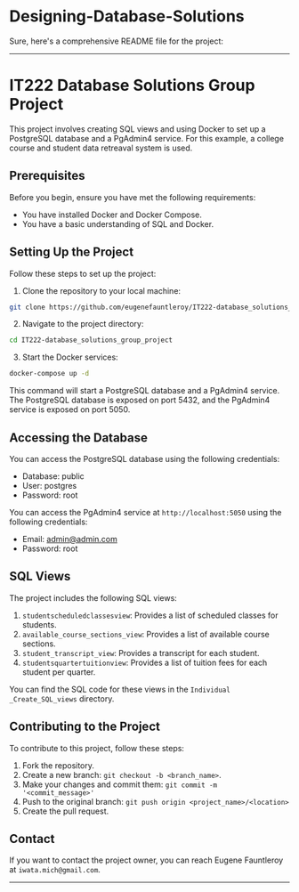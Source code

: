 # Designing-Database-Solutions

Sure, here's a comprehensive README file for the project:

---

# IT222 Database Solutions Group Project

This project involves creating SQL views and using Docker to set up a PostgreSQL database and a PgAdmin4 service. For this example, a college course and student data retreaval system is used. 

## Prerequisites

Before you begin, ensure you have met the following requirements:

- You have installed Docker and Docker Compose.
- You have a basic understanding of SQL and Docker.

## Setting Up the Project

Follow these steps to set up the project:

1. Clone the repository to your local machine:

```bash
git clone https://github.com/eugenefauntleroy/IT222-database_solutions_group_project.git
```

2. Navigate to the project directory:

```bash
cd IT222-database_solutions_group_project
```

3. Start the Docker services:

```bash
docker-compose up -d
```

This command will start a PostgreSQL database and a PgAdmin4 service. The PostgreSQL database is exposed on port 5432, and the PgAdmin4 service is exposed on port 5050.

## Accessing the Database

You can access the PostgreSQL database using the following credentials:

- Database: public
- User: postgres
- Password: root

You can access the PgAdmin4 service at `http://localhost:5050` using the following credentials:

- Email: admin@admin.com
- Password: root

## SQL Views

The project includes the following SQL views:

1. `studentscheduledclassesview`: Provides a list of scheduled classes for students.
2. `available_course_sections_view`: Provides a list of available course sections.
3. `student_transcript_view`: Provides a transcript for each student.
4. `studentsquartertuitionview`: Provides a list of tuition fees for each student per quarter.

You can find the SQL code for these views in the `Individual _Create_SQL_views` directory.

## Contributing to the Project

To contribute to this project, follow these steps:

1. Fork the repository.
2. Create a new branch: `git checkout -b <branch_name>`.
3. Make your changes and commit them: `git commit -m '<commit_message>'`
4. Push to the original branch: `git push origin <project_name>/<location>`
5. Create the pull request.

## Contact

If you want to contact the project owner, you can reach Eugene Fauntleroy at `iwata.mich@gmail.com`.

---
